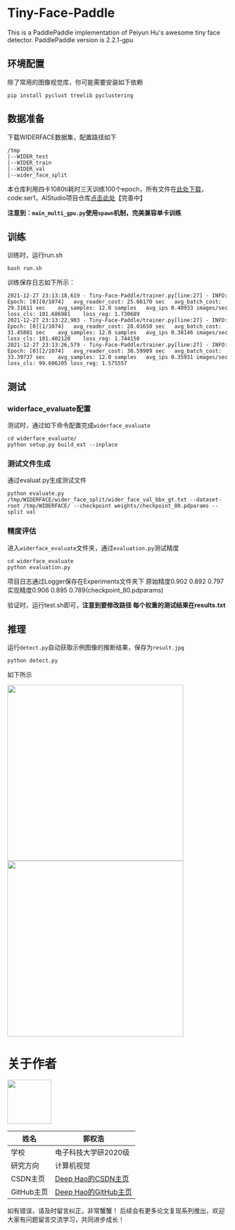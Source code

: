 # Tiny-Face-Paddle
This is a PaddlePaddle implementation of Peiyun Hu's awesome tiny face detector. PaddlePaddle version is 2.2.1-gpu

## 环境配置
除了常用的图像视觉库，你可能需要安装如下依赖
```shell
pip install pyclust treelib pyclustering
```

## 数据准备
下载WIDERFACE数据集，配置路径如下
```
/tmp
|--WIDER_test
|--WIDER_train
|--WIDER_val
|--wider_face_split
```
本仓库利用四卡1080ti耗时三天训练100个epoch，所有文件在[此处下载](https://pan.baidu.com/s/1grltos3o03ybsRwNdy8-DA)，code:ser1，AIStudio项目仓库[点击此处](https://aistudio.baidu.com/aistudio/projectdetail/3208437?contributionType=1)【完善中】

**注意到：`main_multi_gpu.py`使用`spawn`机制，完美兼容单卡训练**


## 训练
训练时，运行run.sh
```
bash run.sh
```
训练保存日志如下所示：
```
2021-12-27 23:13:18,619 - Tiny-Face-Paddle/trainer.py[line:27] - INFO: Epoch: [0][0/1074]	avg_reader_cost: 25.66170 sec	avg_batch_cost: 29.31611 sec	avg_samples: 12.0 samples	avg_ips 0.40933 images/sec	loss_cls: 101.686981	loss_reg: 1.730689
2021-12-27 23:13:22,903 - Tiny-Face-Paddle/trainer.py[line:27] - INFO: Epoch: [0][1/1074]	avg_reader_cost: 28.01650 sec	avg_batch_cost: 31.45801 sec	avg_samples: 12.0 samples	avg_ips 0.38146 images/sec	loss_cls: 101.402120	loss_reg: 1.744150
2021-12-27 23:13:26,579 - Tiny-Face-Paddle/trainer.py[line:27] - INFO: Epoch: [0][2/1074]	avg_reader_cost: 30.59909 sec	avg_batch_cost: 33.39737 sec	avg_samples: 12.0 samples	avg_ips 0.35931 images/sec	loss_cls: 99.606205	loss_reg: 1.575557
```

## 测试

### widerface_evaluate配置
测试时，通过如下命令配置完成`widerface_evaluate`
```shell
cd widerface_evaluate/
python setup.py build_ext --inplace
```

### 测试文件生成
通过evaluat.py生成测试文件
```shell
python evaluate.py /tmp/WIDERFACE/wider_face_split/wider_face_val_bbx_gt.txt --dataset-root /tmp/WIDERFACE/ --checkpoint weights/checkpoint_80.pdparams --split val
```

### 精度评估
进入`widerface_evaluate`文件夹，通过`evaluation.py`测试精度
```shell
cd widerface_evaluate
python evaluation.py
```

项目日志通过Logger保存在Experiments文件夹下
原始精度0.902 0.892 0.797
实现精度0.906 0.895 0.789(checkpoint_80.pdparams)

验证时，运行test.sh即可，**注意到要修改路径
每个权重的测试结果在results.txt**

## 推理
运行`detect.py`自动获取示例图像的推断结果，保存为`result.jpg`
```shell
python detect.py
```
如下所示

<img src="https://user-images.githubusercontent.com/49911294/147483964-896a7991-cfc7-416a-b5d7-3093a798db8f.jpg" width="400"/>   <img src="https://user-images.githubusercontent.com/49911294/147483984-3e887c1b-d6c4-4972-bccd-a34a32888507.jpg" width="400"/>


# **关于作者**
<img src="https://ai-studio-static-online.cdn.bcebos.com/cb9a1e29b78b43699f04bde668d4fc534aa68085ba324f3fbcb414f099b5a042" width="100"/>


| 姓名        |  郭权浩                           |
| --------     | -------- | 
| 学校        | 电子科技大学研2020级     | 
| 研究方向     | 计算机视觉             | 
| CSDN主页        | [Deep Hao的CSDN主页](https://blog.csdn.net/qq_39567427?spm=1000.2115.3001.5343) |
| GitHub主页        | [Deep Hao的GitHub主页](https://github.com/GuoQuanhao) |
如有错误，请及时留言纠正，非常蟹蟹！
后续会有更多论文复现系列推出，欢迎大家有问题留言交流学习，共同进步成长！
